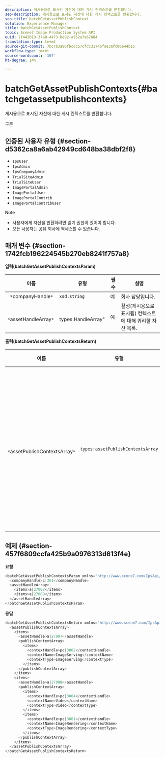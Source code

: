 ```yaml
---
description: 게시용으로 표시된 자산에 대한 게시 컨텍스트를 반환합니다.
seo-description: 게시용으로 표시된 자산에 대한 게시 컨텍스트를 반환합니다.
seo-title: batchGetAssetPublishContext
solution: Experience Manager
title: batchGetAssetPublishContext
topic: Scene7 Image Production System API
uuid: 7f442019-37a9-4473-be92-a952a7a67664
translation-type: tm+mt
source-git-commit: 7bc7b3a86fbcdc57cfdc31745fae3afc06e44b15
workflow-type: tm+mt
source-wordcount: '107'
ht-degree: 14%

---
```



# batchGetAssetPublishContexts{#batchgetassetpublishcontexts}

게시용으로 표시된 자산에 대한 게시 컨텍스트를 반환합니다.

구문

## 인증된 사용자 유형 {#section-d5362ca8a6ab42949cd648ba38dbf2f8}

* `IpsUser`
* `IpsAdmin`
* `IpsCompanyAdmin`
* `TrialSiteAdmin`
* `TrialSiteUser`
* `ImagePortalAdmin`
* `ImagePortalUser`
* `ImagePortalContrib`
* `ImagePortalContribUser`

>[!NOTE]
>
>* 사용자에게 자산을 반환하려면 읽기 권한이 있어야 합니다.
>* 모든 사용자는 공유 회사에 액세스할 수 있습니다.

>



## 매개 변수 {#section-1742fcb196224545b270eb8241f757a8}

**입력(batchGetAssetPublishContextsParam)**

| 이름 | 유형 | 필수 | 설명 |
|---|---|---|---|
| ` *`companyHandle`*` | `xsd:string` | 예 | 회사 담당입니다. |
| ` *`assetHandleArray`*` | ` `types:HandleArray&quot; | 예 | 활성(게시용으로 표시됨) 컨텍스트에 대해 쿼리할 자산 목록. |

**출력(batchGetAssetPublishContextsReturn)**

| 이름 | 유형 | 필수 | 설명 |
|---|---|---|---|
| ` *`assetPublishContextsArray`*` | `types:assetPublishContextsArray` | 예 | 각 자산이 게시로 표시된 게시 컨텍스트의 배열입니다. |

## 예제 {#section-457f6809ccfa425b9a0976313d613f4e}

**요청**

```java
<batchGetAssetPublishContextsParam xmlns="http://www.scene7.com/IpsApi/xsd/2011-11-04">
  <companyHandle>c|301</companyHandle>
  <assetHandleArray>
    <items>a|27007</items>
    <items>a|27008</items>
  </assetHandleArray>
</batchGetAssetPublishContextsParam>
```

**응답**

```java
<batchGetAssetPublishContextsReturn xmlns="http://www.scene7.com/IpsApi/xsd/2011-11-04">
  <assetPublishContextsArray>
    <items>
      <assetHandle>a|27007</assetHandle>
      <publishContextArray>
        <items>
          <contextHandle>pc|3002</contextHandle>
          <contextName>ImageServing</contextName>
          <contextType>ImageServing</contextType>
        </items>
      </publishContextArray>
    </items>
    <items>
      <assetHandle>a|27008</assetHandle>
      <publishContextArray>
        <items>
          <contextHandle>pc|3004</contextHandle>
          <contextName>Video</contextName>
          <contextType>Video</contextType>
        </items>
        <items>
          <contextHandle>pc|3001</contextHandle>
          <contextName>ImageRendering</contextName>
          <contextType>ImageRendering</contextType>
        </items>
      </publishContextArray>
    </items>
  </assetPublishContextsArray>
</batchGetAssetPublishContextsReturn>
```

